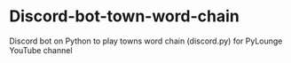 # Discord-bot-town-word-chain
Discord bot on Python to play towns word chain (discord.py) for PyLounge YouTube channel
